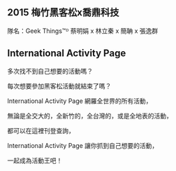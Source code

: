 ## 2015 梅竹黑客松x喬鼎科技

隊名：Geek Things™ᴰ
蔡明娟 x 林立秦 x 簡聃 x 張逸群

## International Activity Page

多次找不到自己想要的活動嗎？

每次想要參加黑客松活動就結束了嗎？

International Activity Page 網羅全世界的所有活動，

無論是全交大的，全新竹的，全台灣的，或是全地表的活動，

都可以在這裡刊登查詢，

International Activity Page 讓你抓到自己想要的活動，

一起成為活動王吧！